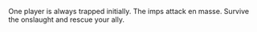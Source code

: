 One player is always trapped initially.
The imps attack en masse.
Survive the onslaught and rescue your ally.